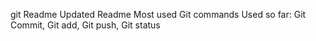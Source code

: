 git Readme
Updated Readme
Most used Git commands Used so far: Git Commit, Git add, Git push, Git status
